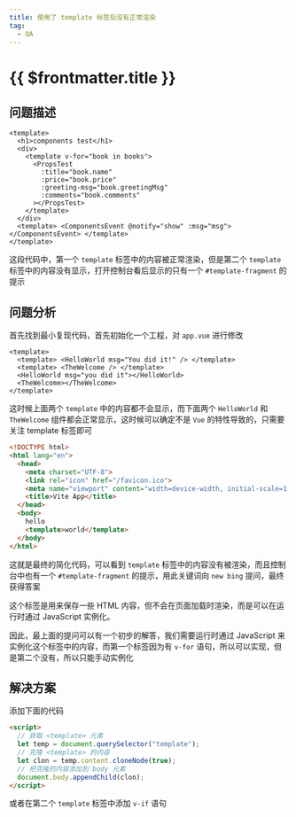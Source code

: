 ```yaml
---
title: 使用了 template 标签后没有正常渲染
tag:
  - QA
---
```


# {{ $frontmatter.title }}

## 问题描述

```vue
<template>
  <h1>components test</h1>
  <div>
    <template v-for="book in books">
      <PropsTest
        :title="book.name"
        :price="book.price"
        :greeting-msg="book.greetingMsg"
        :comments="book.comments"
      ></PropsTest>
    </template>
  </div>
  <template> <ComponentsEvent @notify="show" :msg="msg"></ComponentsEvent> </template>
</template>
```

这段代码中，第一个 `template` 标签中的内容被正常渲染，但是第二个 `template` 标签中的内容没有显示，打开控制台看后显示的只有一个
`#template-fragment` 的提示

## 问题分析

首先找到最小复现代码，首先初始化一个工程，对 `app.vue` 进行修改

```vue
<template>
  <template> <HelloWorld msg="You did it!" /> </template>
  <template> <TheWelcome /> </template>
  <HelloWorld msg="you did it"></HelloWorld>
  <TheWelcome></TheWelcome>
</template>
```

这时候上面两个 `template` 中的内容都不会显示，而下面两个 `HelloWorld` 和 `TheWelcome`
组件都会正常显示，这时候可以确定不是 `Vue` 的特性导致的，只需要关注 template 标签即可

```html
<!DOCTYPE html>
<html lang="en">
  <head>
    <meta charset="UTF-8">
    <link rel="icon" href="/favicon.ico">
    <meta name="viewport" content="width=device-width, initial-scale=1.0">
    <title>Vite App</title>
  </head>
  <body>
    hello
    <template>world</template>
  </body>
</html>
```

这就是最终的简化代码，可以看到 `template` 标签中的内容没有被渲染，而且控制台中也有一个 `#template-fragment`
的提示，用此关键词向 `new bing` 提问，最终获得答案

这个标签是用来保存一些 HTML 内容，但不会在页面加载时渲染，而是可以在运行时通过 JavaScript 实例化。

因此，最上面的提问可以有一个初步的解答，我们需要运行时通过 JavaScript 来实例化这个标签中的内容，而第一个标签因为有 `v-for`
语句，所以可以实现，但是第二个没有，所以只能手动实例化

## 解决方案

添加下面的代码

```html
<script>
  // 获取 <template> 元素
  let temp = document.querySelector("template");
  // 克隆 <template> 的内容
  let clon = temp.content.cloneNode(true);
  // 把克隆的内容添加到 body 元素
  document.body.appendChild(clon);
</script>
```

或者在第二个 `template` 标签中添加 `v-if` 语句

<!-- TODO: 渲染机制是什么 -->
